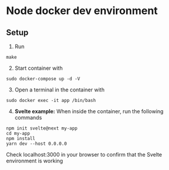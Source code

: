 # Node docker dev environment

## Setup

1. Run 

```
make
```

2. Start container with

```
sudo docker-compose up -d -V
```

3. Open a terminal in the container with

```
sudo docker exec -it app /bin/bash
```

4. **Svelte example:** When inside the container, run the following commands

```
npm init svelte@next my-app
cd my-app
npm install
yarn dev --host 0.0.0.0
```

Check localhost:3000 in your browser to confirm that the Svelte environment is working